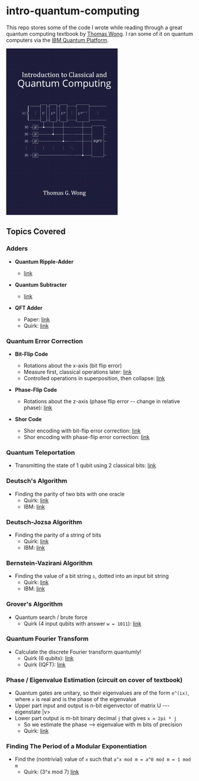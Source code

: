 # intro-quantum-computing

This repo stores some of the code I wrote while reading through a great quantum computing textbook by [Thomas Wong](https://www.thomaswong.net/). I ran some of it on quantum computers via the [IBM Quantum Platform](https://quantum-computing.ibm.com/).

<a href="https://www.thomaswong.net/introduction-to-classical-and-quantum-computing-1e4p.pdf"><img src="cover.jpg" alt="version 4" width="300"/></a>

## Topics Covered

### Adders ####

- **Quantum Ripple-Adder**
  - [link](https://algassert.com/quirk#circuit={%22cols%22:[[%22~mn3f%22],[1,1,1,%22~mn3f%22],[1,1,1,1,1,1,%22~mn3f%22],[1,1,1,1,1,1,1,1,1,%22~mn3f%22],[1,1,1,1,1,1,1,1,1,1,%22%E2%80%A2%22,%22X%22],[1,1,1,1,1,1,1,1,1,%22~86gf%22],[1,1,1,1,1,1,%22~u94d%22],[1,1,1,1,1,1,%22~86gf%22],[1,1,1,%22~u94d%22],[1,1,1,%22~86gf%22],[%22~u94d%22],[%22~86gf%22]],%22gates%22:[{%22id%22:%22~86gf%22,%22name%22:%22S%22,%22circuit%22:{%22cols%22:[[1,%22%E2%80%A2%22,%22X%22],[%22%E2%80%A2%22,1,%22X%22]]}},{%22id%22:%22~mn3f%22,%22name%22:%22C%22,%22circuit%22:{%22cols%22:[[1,%22%E2%80%A2%22,%22%E2%80%A2%22,%22X%22],[1,%22%E2%80%A2%22,%22X%22],[%22%E2%80%A2%22,1,%22%E2%80%A2%22,%22X%22]]}},{%22id%22:%22~u94d%22,%22name%22:%22Cdag%22,%22circuit%22:{%22cols%22:[[%22%E2%80%A2%22,1,%22%E2%80%A2%22,%22X%22],[1,%22%E2%80%A2%22,%22X%22],[1,%22%E2%80%A2%22,%22%E2%80%A2%22,%22X%22]]}}],%22init%22:[0,1,0,0,1,1,0,0,1,0,1,1]})

- **Quantum Subtracter**
  - [link](https://algassert.com/quirk#circuit={%22cols%22:[[1,%22X%22,1,1,%22X%22,1,1,%22X%22,1,1,%22X%22],[%22~mn3f%22],[1,1,1,%22~mn3f%22],[1,1,1,1,1,1,%22~mn3f%22],[1,1,1,1,1,1,1,1,1,%22~mn3f%22],[1,1,1,1,1,1,1,1,1,1,%22%E2%80%A2%22,%22X%22],[1,1,1,1,1,1,1,1,1,%22~86gf%22],[1,1,1,1,1,1,%22~u94d%22],[1,1,1,1,1,1,%22~86gf%22],[1,1,1,%22~u94d%22],[1,1,1,%22~86gf%22],[%22~u94d%22],[%22~86gf%22],[1,1,%22X%22,1,1,%22X%22,1,1,%22X%22,1,1,%22X%22]],%22gates%22:[{%22id%22:%22~86gf%22,%22name%22:%22S%22,%22circuit%22:{%22cols%22:[[1,%22%E2%80%A2%22,%22X%22],[%22%E2%80%A2%22,1,%22X%22]]}},{%22id%22:%22~mn3f%22,%22name%22:%22C%22,%22circuit%22:{%22cols%22:[[1,%22%E2%80%A2%22,%22%E2%80%A2%22,%22X%22],[1,%22%E2%80%A2%22,%22X%22],[%22%E2%80%A2%22,1,%22%E2%80%A2%22,%22X%22]]}},{%22id%22:%22~u94d%22,%22name%22:%22Cdag%22,%22circuit%22:{%22cols%22:[[%22%E2%80%A2%22,1,%22%E2%80%A2%22,%22X%22],[1,%22%E2%80%A2%22,%22X%22],[1,%22%E2%80%A2%22,%22%E2%80%A2%22,%22X%22]]}}],%22init%22:[0,1,1,0,1,1,0,1,0,0,1,1]})

- **QFT Adder**
  - Paper: [link](https://arxiv.org/pdf/quant-ph/0008033)
  - Quirk: [link](https://algassert.com/quirk#circuit={%22cols%22:[[1,1,1,1,1,1,1,%22H%22],[1,1,1,1,1,1,%22%E2%80%A2%22,%22~jn3j%22],[1,1,1,1,1,%22%E2%80%A2%22,1,%22~co22%22],[1,1,1,1,%22%E2%80%A2%22,1,1,%22~1jo6%22],[1,1,1,1,1,1,%22H%22],[1,1,1,1,1,%22%E2%80%A2%22,%22~jn3j%22],[1,1,1,1,%22%E2%80%A2%22,1,%22~co22%22],[1,1,1,1,1,%22H%22],[1,1,1,1,%22%E2%80%A2%22,%22~jn3j%22],[1,1,1,1,%22H%22],[1,1,1,%22%E2%80%A2%22,1,1,1,%22~21j9%22],[1,1,%22%E2%80%A2%22,1,1,1,1,%22~jn3j%22],[1,%22%E2%80%A2%22,1,1,1,1,1,%22~co22%22],[%22%E2%80%A2%22,1,1,1,1,1,1,%22~1jo6%22],[1,1,%22%E2%80%A2%22,1,1,1,%22~21j9%22],[1,%22%E2%80%A2%22,1,1,1,1,%22~jn3j%22],[%22%E2%80%A2%22,1,1,1,1,1,%22~co22%22],[1,%22%E2%80%A2%22,1,1,1,%22~21j9%22],[%22%E2%80%A2%22,1,1,1,1,%22~jn3j%22],[%22%E2%80%A2%22,1,1,1,%22~21j9%22],[1,1,1,1,%22H%22],[1,1,1,1,%22%E2%80%A2%22,%22~bfl6%22],[1,1,1,1,1,%22H%22],[1,1,1,1,%22%E2%80%A2%22,1,%22~f8no%22],[1,1,1,1,1,%22%E2%80%A2%22,%22~bfl6%22],[1,1,1,1,1,1,%22H%22],[1,1,1,1,%22%E2%80%A2%22,1,1,%22~ijbe%22],[1,1,1,1,1,%22%E2%80%A2%22,1,%22~f8no%22],[1,1,1,1,1,1,%22%E2%80%A2%22,%22~bfl6%22],[1,1,1,1,1,1,1,%22H%22]],%22gates%22:[{%22id%22:%22~21j9%22,%22name%22:%22R1%22,%22matrix%22:%22{{-i,0},{0,i}}%22},{%22id%22:%22~jn3j%22,%22name%22:%22R2%22,%22matrix%22:%22{{%E2%88%9A%C2%BD-%E2%88%9A%C2%BDi,0},{0,%E2%88%9A%C2%BD+%E2%88%9A%C2%BDi}}%22},{%22id%22:%22~co22%22,%22name%22:%22R3%22,%22matrix%22:%22{{0.9238795-0.3826834i,0},{0,0.9238795+0.3826834i}}%22},{%22id%22:%22~1jo6%22,%22name%22:%22R4%22,%22matrix%22:%22{{0.9807853-0.1950903i,0},{0,0.9807853+0.1950903i}}%22},{%22id%22:%22~ijbe%22,%22name%22:%22-R4%22,%22matrix%22:%22{{0.9807853+0.1950903i,0},{0,0.9807853-0.1950903i}}%22},{%22id%22:%22~f8no%22,%22name%22:%22-R3%22,%22matrix%22:%22{{0.9238795+0.3826834i,0},{0,0.9238795-0.3826834i}}%22},{%22id%22:%22~bfl6%22,%22name%22:%22-R2%22,%22matrix%22:%22{{%E2%88%9A%C2%BD+%E2%88%9A%C2%BDi,0},{0,%E2%88%9A%C2%BD-%E2%88%9A%C2%BDi}}%22},{%22id%22:%22~aiml%22,%22name%22:%22-R1%22,%22matrix%22:%22{{i,0},{0,-i}}%22}],%22init%22:[1,1,0,0,1,1,1]})

### Quantum Error Correction

- **Bit-Flip Code**
  - Rotations about the x-axis (bit flip error)
  - Measure first, classical operations later: [link](https://algassert.com/quirk#circuit={%22cols%22:[[%22Bloch%22,%22Bloch%22,%22Bloch%22],[1,1,%22X^t%22],[%22Bloch%22,%22Bloch%22,%22Bloch%22],[%22%E2%80%A2%22,1,1,%22X%22],[1,%22%E2%80%A2%22,1,%22X%22],[1,%22%E2%80%A2%22,1,1,%22X%22],[1,1,%22%E2%80%A2%22,1,%22X%22],[1,1,1,%22Measure%22,%22Measure%22],[1,%22X%22,1,%22%E2%80%A2%22,%22%E2%80%A2%22],[%22X%22,1,1,%22%E2%80%A2%22,%22%E2%97%A6%22],[1,1,%22X%22,%22%E2%97%A6%22,%22%E2%80%A2%22]]})
  - Controlled operations in superposition, then collapse: [link](https://algassert.com/quirk#circuit={%22cols%22:[[%22Bloch%22,%22Bloch%22,%22Bloch%22],[1,1,%22X^t%22],[%22Bloch%22,%22Bloch%22,%22Bloch%22],[%22%E2%80%A2%22,1,1,%22X%22],[1,%22%E2%80%A2%22,1,%22X%22],[1,%22%E2%80%A2%22,1,1,%22X%22],[1,1,%22%E2%80%A2%22,1,%22X%22],[1,%22X%22,1,%22%E2%80%A2%22,%22%E2%80%A2%22],[%22X%22,1,1,%22%E2%80%A2%22,%22%E2%97%A6%22],[1,1,%22X%22,%22%E2%97%A6%22,%22%E2%80%A2%22],[1,1,1,%22Measure%22,%22Measure%22]]})

- **Phase-Flip Code**
  - Rotations about the z-axis (phase flip error -- change in relative phase): [link](https://algassert.com/quirk#circuit={%22cols%22:[[%22Bloch%22,%22Bloch%22,%22Bloch%22],[1,1,%22Z^t%22],[%22Bloch%22,%22Bloch%22,%22Bloch%22],[%22H%22,%22H%22,%22H%22],[%22%E2%80%A2%22,1,1,%22X%22],[1,%22%E2%80%A2%22,1,%22X%22],[1,%22%E2%80%A2%22,1,1,%22X%22],[1,1,%22%E2%80%A2%22,1,%22X%22],[%22H%22,%22H%22,%22H%22],[1,%22Z%22,1,%22%E2%80%A2%22,%22%E2%80%A2%22],[%22Z%22,1,1,%22%E2%80%A2%22,%22%E2%97%A6%22],[1,1,%22Z%22,%22%E2%97%A6%22,%22%E2%80%A2%22]],%22init%22:[%22+%22,%22+%22,%22+%22]})

- **Shor Code**
  - Shor encoding with bit-flip error correction: [link](https://algassert.com/quirk#circuit={%22cols%22:[[1,1,1,1,1,1,1,1,%22H%22],[1,1,%22X%22,1,1,%22X%22,1,1,%22%E2%80%A2%22],[1,1,%22H%22,1,1,%22H%22,1,1,%22H%22],[1,1,1,1,1,1,%22X%22,%22X%22,%22%E2%80%A2%22],[1,1,1,%22X%22,%22X%22,%22%E2%80%A2%22],[%22X%22,%22X%22,%22%E2%80%A2%22],[%22X^t%22,1,1,1,%22X^t%22,1,1,1,%22X^t%22],[%22%E2%80%A2%22,1,1,1,1,1,1,1,1,%22X%22],[1,%22%E2%80%A2%22,1,1,1,1,1,1,1,%22X%22],[1,%22%E2%80%A2%22,1,1,1,1,1,1,1,1,%22X%22],[1,1,%22%E2%80%A2%22,1,1,1,1,1,1,1,%22X%22],[1,1,1,1,1,1,1,1,1,%22Measure%22,%22Measure%22],[1,%22X%22,1,1,1,1,1,1,1,%22%E2%80%A2%22,%22%E2%80%A2%22],[%22X%22,1,1,1,1,1,1,1,1,%22%E2%80%A2%22,%22%E2%97%A6%22],[1,1,%22X%22,1,1,1,1,1,1,%22%E2%97%A6%22,%22%E2%80%A2%22],[1,1,1,1,1,1,1,1,1,%22|0%E2%9F%A9%E2%9F%A80|%22,%22|0%E2%9F%A9%E2%9F%A80|%22],[1,1,1,%22%E2%80%A2%22,1,1,1,1,1,%22X%22],[1,1,1,1,%22%E2%80%A2%22,1,1,1,1,%22X%22],[1,1,1,1,%22%E2%80%A2%22,1,1,1,1,1,%22X%22],[1,1,1,1,1,%22%E2%80%A2%22,1,1,1,1,%22X%22],[1,1,1,1,%22X%22,1,1,1,1,%22%E2%80%A2%22,%22%E2%80%A2%22],[1,1,1,%22X%22,1,1,1,1,1,%22%E2%80%A2%22,%22%E2%97%A6%22],[1,1,1,1,1,%22X%22,1,1,1,%22%E2%97%A6%22,%22%E2%80%A2%22],[1,1,1,1,1,1,1,1,1,%22|0%E2%9F%A9%E2%9F%A80|%22,%22|0%E2%9F%A9%E2%9F%A80|%22],[1,1,1,1,1,1,%22%E2%80%A2%22,1,1,%22X%22],[1,1,1,1,1,1,1,%22%E2%80%A2%22,1,%22X%22],[1,1,1,1,1,1,1,%22%E2%80%A2%22,1,1,%22X%22],[1,1,1,1,1,1,1,1,%22%E2%80%A2%22,1,%22X%22],[1,1,1,1,1,1,1,%22X%22,1,%22%E2%80%A2%22,%22%E2%80%A2%22],[1,1,1,1,1,1,%22X%22,1,1,%22%E2%80%A2%22,%22%E2%97%A6%22],[1,1,1,1,1,1,1,1,%22X%22,%22%E2%97%A6%22,%22%E2%80%A2%22],[1,1,1,1,1,1,1,1,1,%22|0%E2%9F%A9%E2%9F%A80|%22,%22|0%E2%9F%A9%E2%9F%A80|%22],[%22X%22,%22X%22,%22%E2%80%A2%22],[1,1,1,%22X%22,%22X%22,%22%E2%80%A2%22],[1,1,1,1,1,1,%22X%22,%22X%22,%22%E2%80%A2%22],[1,1,%22H%22,1,1,%22H%22,1,1,%22H%22],[1,1,%22X%22,1,1,%22X%22,1,1,%22%E2%80%A2%22],[1,1,1,1,1,1,1,1,%22H%22]]})
  - Shor encoding with phase-flip error correction: [link](https://algassert.com/quirk#circuit={%22cols%22:[[1,1,1,1,1,1,1,1,%22H%22],[1,1,%22X%22,1,1,%22X%22,1,1,%22%E2%80%A2%22],[1,1,%22H%22,1,1,%22H%22,1,1,%22H%22],[1,1,1,1,1,1,%22X%22,%22X%22,%22%E2%80%A2%22],[1,1,1,%22X%22,%22X%22,%22%E2%80%A2%22],[%22X%22,%22X%22,%22%E2%80%A2%22],[1,%22Z^t%22],[%22%E2%80%A6%22,%22%E2%80%A6%22,%22%E2%80%A6%22,%22%E2%80%A6%22,%22%E2%80%A6%22,%22%E2%80%A6%22,%22%E2%80%A6%22,%22%E2%80%A6%22,%22%E2%80%A6%22,%22%E2%80%A6%22,%22%E2%80%A6%22],[%22X%22,%22X%22,%22%E2%80%A2%22],[1,1,1,%22X%22,%22X%22,%22%E2%80%A2%22],[1,1,1,1,1,1,%22X%22,%22X%22,%22%E2%80%A2%22],[1,1,%22H%22,1,1,%22H%22,1,1,%22H%22],[1,1,%22X%22,1,1,1,1,1,1,%22%E2%80%A2%22],[1,1,1,1,1,%22X%22,1,1,1,%22%E2%80%A2%22],[1,1,1,1,1,%22X%22,1,1,1,1,%22%E2%80%A2%22],[1,1,1,1,1,1,1,1,%22X%22,1,%22%E2%80%A2%22],[1,1,%22H%22,1,1,%22H%22,1,1,%22H%22],[1,1,1,1,1,1,%22X%22,%22X%22,%22%E2%80%A2%22],[1,1,1,%22X%22,%22X%22,%22%E2%80%A2%22],[%22X%22,%22X%22,%22%E2%80%A2%22],[1,1,1,1,1,1,1,1,1,%22Measure%22,%22Measure%22],[1,1,1,1,1,%22Z%22,1,1,1,%22%E2%80%A2%22,%22%E2%80%A2%22],[1,1,%22Z%22,1,1,1,1,1,1,%22%E2%80%A2%22,%22%E2%97%A6%22],[1,1,1,1,1,1,1,1,%22Z%22,%22%E2%97%A6%22,%22%E2%80%A2%22],[1,1,1,1,1,1,1,1,1,%22|0%E2%9F%A9%E2%9F%A80|%22,%22|0%E2%9F%A9%E2%9F%A80|%22],[%22%E2%80%A6%22,%22%E2%80%A6%22,%22%E2%80%A6%22,%22%E2%80%A6%22,%22%E2%80%A6%22,%22%E2%80%A6%22,%22%E2%80%A6%22,%22%E2%80%A6%22,%22%E2%80%A6%22,%22%E2%80%A6%22,%22%E2%80%A6%22],[%22X%22,%22X%22,%22%E2%80%A2%22],[1,1,1,%22X%22,%22X%22,%22%E2%80%A2%22],[1,1,1,1,1,1,%22X%22,%22X%22,%22%E2%80%A2%22],[1,1,%22H%22,1,1,%22H%22,1,1,%22H%22],[1,1,%22X%22,1,1,%22X%22,1,1,%22%E2%80%A2%22],[1,1,1,1,1,1,1,1,%22H%22]]})

### Quantum Teleportation
- Transmitting the state of 1 qubit using 2 classical bits: [link](https://algassert.com/quirk#circuit={%22cols%22:[[1,1,%22X^t%22],[1,1,%22Z^t%22],[1,1,%22Bloch%22],[1,%22H%22],[%22X%22,%22%E2%80%A2%22],[1,%22X%22,%22%E2%80%A2%22],[1,1,%22H%22],[%22X%22,%22%E2%80%A2%22],[%22Z%22,1,%22%E2%80%A2%22]]})

### Deutsch's Algorithm
- Finding the parity of two bits with one oracle
  - Quirk: [link](https://algassert.com/quirk#circuit={%22cols%22:[[1,%22H%22],[%22~rarh%22],[1,%22H%22]],%22gates%22:[{%22id%22:%22~rarh%22,%22name%22:%22Uf%22,%22circuit%22:{%22cols%22:[[%22X%22,%22%E2%80%A6%22]]}}],%22init%22:[%22-%22]})
  - IBM: [link](https://ibm.co/3Cn3qGc)

### Deutsch-Jozsa Algorithm
- Finding the parity of a string of bits
  - Quirk: [link](https://algassert.com/quirk#circuit={%22cols%22:[[1,%22H%22,%22H%22,%22H%22],[%22~2553%22],[1,%22H%22,%22H%22,%22H%22]],%22gates%22:[{%22id%22:%22~2553%22,%22name%22:%22Uf%22,%22circuit%22:{%22cols%22:[[%22X%22,1,1,%22%E2%80%A2%22]]}}],%22init%22:[%22-%22]})
  - IBM: [link](https://ibm.co/3GH9kEK)

### Bernstein-Vazirani Algorithm
- Finding the value of a bit string `s`, dotted into an input bit string
  - Quirk: [link](https://algassert.com/quirk#circuit={%22cols%22:[[1,%22H%22,%22H%22,%22H%22,%22H%22,%22H%22,%22H%22],[%22~rjs6%22],[1,%22H%22,%22H%22,%22H%22,%22H%22,%22H%22,%22H%22]],%22gates%22:[{%22id%22:%22~rjs6%22,%22name%22:%22Uf%22,%22circuit%22:{%22cols%22:[[%22X%22,1,1,1,1,1,%22%E2%80%A2%22],[%22X%22,1,1,%22%E2%80%A2%22],[%22X%22,%22%E2%80%A2%22]]}}],%22init%22:[%22-%22]})
  - IBM: [link](https://ibm.co/3vDMIOY)

### Grover's Algorithm
- Quantum search / brute force
  - Quirk (4 input qubits with answer `w = 1011`): [link](https://algassert.com/quirk#circuit={%22cols%22:[[%22~8d7f%22],[1,%22~2bn0%22],[%22~8d7f%22],[1,%22~2bn0%22],[%22~8d7f%22],[1,%22~2bn0%22]],%22gates%22:[{%22id%22:%22~8d7f%22,%22name%22:%22Uf%22,%22circuit%22:{%22cols%22:[[%22X%22,%22%E2%80%A2%22,%22%E2%80%A2%22,%22%E2%97%A6%22,%22%E2%80%A2%22]]}},{%22id%22:%22~acjd%22,%22name%22:%22R0%22,%22circuit%22:{%22cols%22:[[%22X%22,%22X%22,%22X%22,%22X%22],[%22%E2%80%A2%22,%22%E2%80%A2%22,%22%E2%80%A2%22,%22Z%22],[%22Z%22,%22X%22,%22X%22,%22X%22],[%22X%22],[%22Z%22]]}},{%22id%22:%22~2bn0%22,%22name%22:%22Rs%22,%22circuit%22:{%22cols%22:[[%22H%22,%22H%22,%22H%22,%22H%22],[%22~acjd%22],[%22H%22,%22H%22,%22H%22,%22H%22]]}}],%22init%22:[%22-%22,%22+%22,%22+%22,%22+%22,%22+%22]})

### Quantum Fourier Transform
- Calculate the discrete Fourier transform quantumly!
  - Quirk (6 qubits): [link](https://algassert.com/quirk#circuit={%22cols%22:[[%22Counting6%22],[%22Chance6%22],[1,1,1,1,1,%22H%22],[1,1,1,1,%22%E2%80%A2%22,%22Z^%C2%BD%22],[1,1,1,%22%E2%80%A2%22,1,%22Z^%C2%BC%22],[1,1,%22%E2%80%A2%22,1,1,{%22id%22:%22Z^ft%22,%22arg%22:%221/8%22}],[1,%22%E2%80%A2%22,1,1,1,{%22id%22:%22Z^ft%22,%22arg%22:%221/16%22}],[%22%E2%80%A2%22,1,1,1,1,{%22id%22:%22Z^ft%22,%22arg%22:%221/32%22}],[1,1,1,1,%22H%22],[1,1,1,%22%E2%80%A2%22,%22Z^%C2%BD%22],[1,1,%22%E2%80%A2%22,1,%22Z^%C2%BC%22],[1,%22%E2%80%A2%22,1,1,{%22id%22:%22Z^ft%22,%22arg%22:%221/8%22}],[%22%E2%80%A2%22,1,1,1,{%22id%22:%22Z^ft%22,%22arg%22:%221/16%22}],[1,1,1,%22H%22],[1,1,%22%E2%80%A2%22,%22Z^%C2%BD%22],[1,%22%E2%80%A2%22,1,%22Z^%C2%BC%22],[%22%E2%80%A2%22,1,1,{%22id%22:%22Z^ft%22,%22arg%22:%221/8%22}],[1,1,%22H%22],[1,%22%E2%80%A2%22,%22Z^%C2%BD%22],[%22%E2%80%A2%22,1,%22Z^%C2%BC%22],[1,%22H%22],[%22%E2%80%A2%22,%22Z^%C2%BD%22],[%22H%22],[%22~pgtf%22]],%22gates%22:[{%22id%22:%22~pgtf%22,%22name%22:%22reverse%22,%22circuit%22:{%22cols%22:[[%22Swap%22,1,1,1,1,%22Swap%22],[1,%22Swap%22,1,1,%22Swap%22],[1,1,%22Swap%22,%22Swap%22]]}}]})
  - Quirk (IQFT): [link](https://algassert.com/quirk#circuit={%22cols%22:[[%22Counting4%22],[%22QFT4%22],[%22rev4%22],[%22H%22],[%22%E2%80%A2%22,%22Z^-%C2%BD%22],[1,%22H%22],[%22%E2%80%A2%22,1,%22Z^-%C2%BC%22],[1,%22%E2%80%A2%22,%22Z^-%C2%BD%22],[1,1,%22H%22],[%22%E2%80%A2%22,1,1,{%22id%22:%22Z^ft%22,%22arg%22:%22-1/8%22}],[1,%22%E2%80%A2%22,1,%22Z^-%C2%BC%22],[1,1,%22%E2%80%A2%22,%22Z^-%C2%BD%22],[1,1,1,%22H%22]]})

### Phase / Eigenvalue Estimation (circuit on cover of textbook)
- Quantum gates are unitary, so their eigenvalues are of the form `e^(ix)`, where `x` is real and is the phase of the eigenvalue
- Upper part input and output is n-bit eigenvector of matrix U --- eigenstate |v>
- Lower part output is m-bit binary decimal `j` that gives `x = 2pi * j`
  - So we estimate the phase --> eigenvalue with m bits of precision
  - Quirk: [link](https://algassert.com/quirk#circuit={%22cols%22:[[%22~5qad%22],[1,1,1,%22H%22,%22H%22,%22H%22,%22H%22,%22H%22,%22H%22,%22H%22,%22H%22],[%22~40v6%22,1,1,%22%E2%80%A2%22],[%22~5dl5%22,1,1,1,%22%E2%80%A2%22],[%22~jlpm%22,1,1,1,1,%22%E2%80%A2%22],[%22~etas%22,1,1,1,1,1,%22%E2%80%A2%22],[%22~cto4%22,1,1,1,1,1,1,%22%E2%80%A2%22],[%22~9a3c%22,1,1,1,1,1,1,1,%22%E2%80%A2%22],[%22~lo3n%22,1,1,1,1,1,1,1,1,%22%E2%80%A2%22],[%22~3mch%22,1,1,1,1,1,1,1,1,1,%22%E2%80%A2%22],[1,1,1,%22QFT%E2%80%A08%22]],%22gates%22:[{%22id%22:%22~5qad%22,%22name%22:%22v%22,%22matrix%22:%22{{-0.1659348+0.1723347i,-0.3059354+0.117323i,0.5430605+1e-7i,0.0904578-0.0392153i,-0.28134-0.1223459i,0.439569+0.085747i,-0.4006189-0.153302i,-0.0314021+0.226037i},{0.1162014-0.0778849i,0.5771226,0.3118464+0.1089071i,0.1865103+0.2429233i,-0.1307498-0.3080872i,0.185176-0.0172083i,0.2713439-0.0113528i,0.47339},{-0.0099664-0.0374069i,-0.0092639-0.2061371i,-0.3940404+0.0891421i,0.5878164,0.0230181-0.3291718i,-0.0757367-0.165897i,-0.4296209+0.1987489i,0.0818063+0.272528i},{-0.1770402-0.4156709i,-0.112666-0.0649946i,0.4393978+0.0038472i,0.1380951+0.0720098i,0.25535-0.0499565i,-0.0526583-0.4103568i,0.252029+0.3299159i,-0.362129+0.138745i},{0.0576162+0.4381863i,-0.2228761-0.5301934i,-0.0367032+0.144593i,-0.2793523+0.099767i,0.1705211+0.0213335i,0.1946061-0.3545171i,0.2074329-0.0113865i,0.232242+0.27105i},{0.1447462-0.2786163i,-0.0653929+0.0201827i,0.0413678-0.1478637i,0.067543-0.5120393i,0.610583,0.275898+0.0996062i,-0.0304317-0.209913i,0.318013+0.0379759i},{0.2419095-0.0172707i,-0.2340145+0.1458716i,-0.3420786-0.1551317i,0.1886973-0.0467553i,-0.229102-0.2498722i,0.5029909,0.4937539,-0.271915-0.0246873i},{0.6040278,0.2095438-0.2113289i,0.1867452-0.1337548i,-0.243798-0.2733685i,-0.1299441-0.2883218i,-0.2338989+0.0557964i,-0.1126599-0.0342839i,-0.325899+0.285894i}}%22},{%22id%22:%22~40v6%22,%22name%22:%22U%22,%22matrix%22:%22{{-0.0353057-0.1939355i,-0.1742264+0.2814185i,0.0540592-0.0957761i,-0.1016182+0.1133112i,-0.1408455+0.3867461i,-0.3130854-0.2011098i,0.6076389+0.0250407i,-0.3451779-0.139473i},{0.0303799+0.0400975i,0.0967122-0.1115333i,0.2822446+0.1679825i,-0.3204471-0.0799862i,0.368101+0.4035786i,0.0217499-0.188155i,0.0633214-0.2060189i,0.5207548-0.3268389i},{0.0377557+0.0770921i,0.0676394+0.1350468i,-0.4579166-0.0181934i,0.5025843-0.151724i,0.2963508-0.1321753i,-0.3546682-0.2879441i,0.1400231+0.1780931i,0.3073399-0.1562429i},{-0.4620628+0.139863i,-0.2273231-0.1920241i,-0.0186185+0.294048i,0.0794191+0.108022i,-0.0806593-0.3320961i,0.215931-0.4399707i,0.242277-0.395778i,-0.0324177+0.0147224i},{0.4703578-0.0736594i,-0.5290234-0.0909445i,0.2464867+0.0907818i,0.2147818-0.2559429i,0.3871511-0.0433637i,0.122224+0.0136371i,0.1669238-0.0666799i,-0.107758+0.3061919i},{0.0156236+0.1357472i,0.183247+0.5674349i,0.3466198+0.452271i,0.2077634+0.3068382i,0.1264481-0.1327751i,0.2245869+0.1046829i,0.0842181+0.235343i,-0.0072737-0.0787979i},{0.6348304+0.0117976i,0.2384376-0.0367457i,-0.2680071+0.1629438i,-0.3086516+0.3932083i,-0.0921675-0.201286i,-0.0629536-0.2447519i,0.1121569-0.1792649i,0.0353322+0.1776239i},{-0.1992368+0.1732098i,-0.0499794-0.2299891i,0.2931995-0.0718263i,-0.1901297+0.1979435i,0.0541004-0.2698249i,-0.4460232+0.1934668i,0.2900189+0.3056432i,0.3041139+0.3554459i}}%22},{%22id%22:%22~5dl5%22,%22name%22:%22U2%22,%22circuit%22:{%22cols%22:[[%22~40v6%22],[%22~40v6%22]]}},{%22id%22:%22~jlpm%22,%22name%22:%22U4%22,%22circuit%22:{%22cols%22:[[%22~5dl5%22],[%22~5dl5%22]]}},{%22id%22:%22~etas%22,%22name%22:%22U8%22,%22circuit%22:{%22cols%22:[[%22~jlpm%22],[%22~jlpm%22]]}},{%22id%22:%22~cto4%22,%22name%22:%22U16%22,%22circuit%22:{%22cols%22:[[%22~etas%22],[%22~etas%22]]}},{%22id%22:%22~9a3c%22,%22name%22:%22U32%22,%22circuit%22:{%22cols%22:[[%22~cto4%22],[%22~cto4%22]]}},{%22id%22:%22~lo3n%22,%22name%22:%22U64%22,%22circuit%22:{%22cols%22:[[%22~9a3c%22],[%22~9a3c%22]]}},{%22id%22:%22~3mch%22,%22name%22:%22U128%22,%22circuit%22:{%22cols%22:[[%22~lo3n%22],[%22~lo3n%22]]}}]})

### Finding The Period of a Modular Exponentiation
- Find the (nontrivial) value of `x` such that `a^x mod m = a^0 mod m = 1 mod m`
  - Quirk: (3^x mod 7) [link](https://algassert.com/quirk#circuit={%22cols%22:[[{%22id%22:%22setA%22,%22arg%22:3},1,{%22id%22:%22setR%22,%22arg%22:7}],[],[%22X%22,1,1,%22H%22,%22H%22,%22H%22,%22H%22,%22H%22],[%22*AmodR3%22,1,1,%22%E2%80%A2%22],[%22~komv%22,1,1,1,%22%E2%80%A2%22],[%22~1ne0%22,1,1,1,1,%22%E2%80%A2%22],[%22~ml52%22,1,1,1,1,1,%22%E2%80%A2%22],[%22~h51d%22,1,1,1,1,1,1,%22%E2%80%A2%22],[1,1,1,%22QFT%E2%80%A05%22],[1,1,1,%22Chance5%22]],%22gates%22:[{%22id%22:%22~komv%22,%22name%22:%22xA2%22,%22circuit%22:{%22cols%22:[[%22*AmodR3%22],[%22*AmodR3%22]]}},{%22id%22:%22~1ne0%22,%22name%22:%22xA4%22,%22circuit%22:{%22cols%22:[[%22~komv%22],[%22~komv%22]]}},{%22id%22:%22~ml52%22,%22name%22:%22xA8%22,%22circuit%22:{%22cols%22:[[%22~1ne0%22],[%22~1ne0%22]]}},{%22id%22:%22~h51d%22,%22name%22:%22xA16%22,%22circuit%22:{%22cols%22:[[%22~ml52%22],[%22~ml52%22]]}}]})

